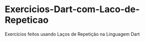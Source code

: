 # Exercicios-Dart-com-Laco-de-Repeticao
Exercícios feitos usando Laços de Repetição na Linguagem Dart
